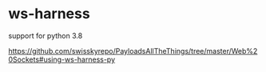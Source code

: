 # ws-harness

support for python 3.8

https://github.com/swisskyrepo/PayloadsAllTheThings/tree/master/Web%20Sockets#using-ws-harness-py
